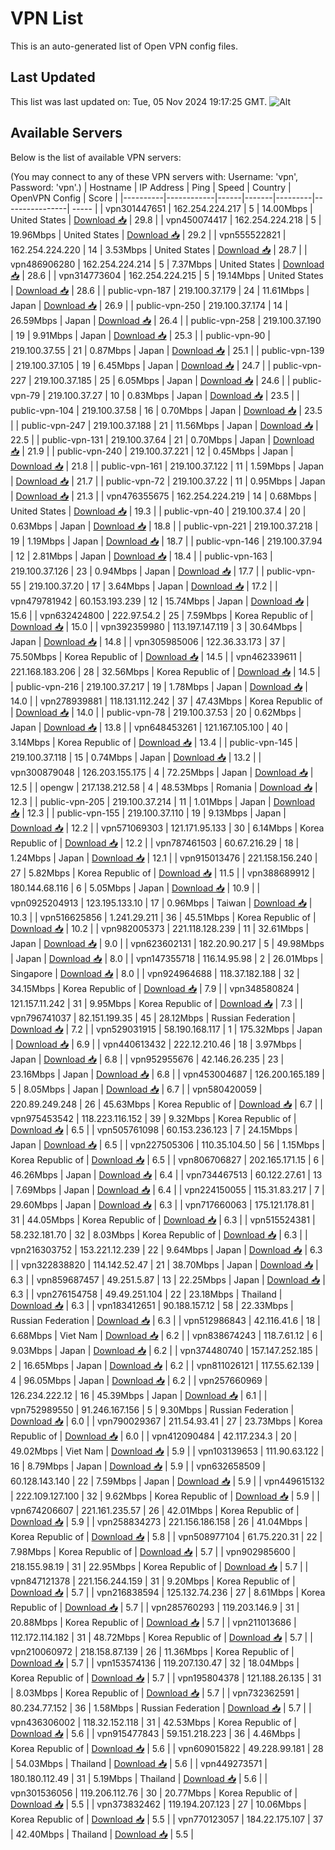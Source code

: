 # VPN List

This is an auto-generated list of Open VPN config files.

## Last Updated

This list was last updated on: Tue, 05 Nov 2024 19:17:25 GMT.
![Alt](https://repobeats.axiom.co/api/embed/186b98318ef1479477931607c1ad7d823f12451f.svg "Repobeats analytics image")

## Available Servers

Below is the list of available VPN servers:

(You may connect to any of these VPN servers with: Username: 'vpn', Password: 'vpn'.)
| Hostname | IP Address | Ping | Speed | Country | OpenVPN Config | Score |
|----------|------------|------|-------|---------|----------------| ----- |
| vpn301447651 | 162.254.224.217 | 5 | 14.00Mbps | United States | [Download 📥](./configs/server_0_US.ovpn) | 29.8 |
| vpn450074417 | 162.254.224.218 | 5 | 19.96Mbps | United States | [Download 📥](./configs/server_1_US.ovpn) | 29.2 |
| vpn555522821 | 162.254.224.220 | 14 | 3.53Mbps | United States | [Download 📥](./configs/server_2_US.ovpn) | 28.7 |
| vpn486906280 | 162.254.224.214 | 5 | 7.37Mbps | United States | [Download 📥](./configs/server_3_US.ovpn) | 28.6 |
| vpn314773604 | 162.254.224.215 | 5 | 19.14Mbps | United States | [Download 📥](./configs/server_4_US.ovpn) | 28.6 |
| public-vpn-187 | 219.100.37.179 | 24 | 11.61Mbps | Japan | [Download 📥](./configs/server_5_JP.ovpn) | 26.9 |
| public-vpn-250 | 219.100.37.174 | 14 | 26.59Mbps | Japan | [Download 📥](./configs/server_6_JP.ovpn) | 26.4 |
| public-vpn-258 | 219.100.37.190 | 19 | 9.91Mbps | Japan | [Download 📥](./configs/server_7_JP.ovpn) | 25.3 |
| public-vpn-90 | 219.100.37.55 | 21 | 0.87Mbps | Japan | [Download 📥](./configs/server_8_JP.ovpn) | 25.1 |
| public-vpn-139 | 219.100.37.105 | 19 | 6.45Mbps | Japan | [Download 📥](./configs/server_9_JP.ovpn) | 24.7 |
| public-vpn-227 | 219.100.37.185 | 25 | 6.05Mbps | Japan | [Download 📥](./configs/server_10_JP.ovpn) | 24.6 |
| public-vpn-79 | 219.100.37.27 | 10 | 0.83Mbps | Japan | [Download 📥](./configs/server_11_JP.ovpn) | 23.5 |
| public-vpn-104 | 219.100.37.58 | 16 | 0.70Mbps | Japan | [Download 📥](./configs/server_12_JP.ovpn) | 23.5 |
| public-vpn-247 | 219.100.37.188 | 21 | 11.56Mbps | Japan | [Download 📥](./configs/server_13_JP.ovpn) | 22.5 |
| public-vpn-131 | 219.100.37.64 | 21 | 0.70Mbps | Japan | [Download 📥](./configs/server_14_JP.ovpn) | 21.9 |
| public-vpn-240 | 219.100.37.221 | 12 | 0.45Mbps | Japan | [Download 📥](./configs/server_15_JP.ovpn) | 21.8 |
| public-vpn-161 | 219.100.37.122 | 11 | 1.59Mbps | Japan | [Download 📥](./configs/server_16_JP.ovpn) | 21.7 |
| public-vpn-72 | 219.100.37.22 | 11 | 0.95Mbps | Japan | [Download 📥](./configs/server_17_JP.ovpn) | 21.3 |
| vpn476355675 | 162.254.224.219 | 14 | 0.68Mbps | United States | [Download 📥](./configs/server_18_US.ovpn) | 19.3 |
| public-vpn-40 | 219.100.37.4 | 20 | 0.63Mbps | Japan | [Download 📥](./configs/server_19_JP.ovpn) | 18.8 |
| public-vpn-221 | 219.100.37.218 | 19 | 1.19Mbps | Japan | [Download 📥](./configs/server_20_JP.ovpn) | 18.7 |
| public-vpn-146 | 219.100.37.94 | 12 | 2.81Mbps | Japan | [Download 📥](./configs/server_21_JP.ovpn) | 18.4 |
| public-vpn-163 | 219.100.37.126 | 23 | 0.94Mbps | Japan | [Download 📥](./configs/server_22_JP.ovpn) | 17.7 |
| public-vpn-55 | 219.100.37.20 | 17 | 3.64Mbps | Japan | [Download 📥](./configs/server_23_JP.ovpn) | 17.2 |
| vpn479781942 | 60.153.193.239 | 12 | 15.74Mbps | Japan | [Download 📥](./configs/server_24_JP.ovpn) | 15.6 |
| vpn632424800 | 222.97.54.2 | 25 | 7.59Mbps | Korea Republic of | [Download 📥](./configs/server_25_KR.ovpn) | 15.0 |
| vpn392359980 | 113.197.147.119 | 3 | 30.64Mbps | Japan | [Download 📥](./configs/server_26_JP.ovpn) | 14.8 |
| vpn305985006 | 122.36.33.173 | 37 | 75.50Mbps | Korea Republic of | [Download 📥](./configs/server_27_KR.ovpn) | 14.5 |
| vpn462339611 | 221.168.183.206 | 28 | 32.56Mbps | Korea Republic of | [Download 📥](./configs/server_28_KR.ovpn) | 14.5 |
| public-vpn-216 | 219.100.37.217 | 19 | 1.78Mbps | Japan | [Download 📥](./configs/server_29_JP.ovpn) | 14.0 |
| vpn278939881 | 118.131.112.242 | 37 | 47.43Mbps | Korea Republic of | [Download 📥](./configs/server_30_KR.ovpn) | 14.0 |
| public-vpn-78 | 219.100.37.53 | 20 | 0.62Mbps | Japan | [Download 📥](./configs/server_31_JP.ovpn) | 13.8 |
| vpn648453261 | 121.167.105.100 | 40 | 3.14Mbps | Korea Republic of | [Download 📥](./configs/server_32_KR.ovpn) | 13.4 |
| public-vpn-145 | 219.100.37.118 | 15 | 0.74Mbps | Japan | [Download 📥](./configs/server_33_JP.ovpn) | 13.2 |
| vpn300879048 | 126.203.155.175 | 4 | 72.25Mbps | Japan | [Download 📥](./configs/server_34_JP.ovpn) | 12.5 |
| opengw | 217.138.212.58 | 4 | 48.53Mbps | Romania | [Download 📥](./configs/server_35_RO.ovpn) | 12.3 |
| public-vpn-205 | 219.100.37.214 | 11 | 1.01Mbps | Japan | [Download 📥](./configs/server_36_JP.ovpn) | 12.3 |
| public-vpn-155 | 219.100.37.110 | 19 | 9.13Mbps | Japan | [Download 📥](./configs/server_37_JP.ovpn) | 12.2 |
| vpn571069303 | 121.171.95.133 | 30 | 6.14Mbps | Korea Republic of | [Download 📥](./configs/server_38_KR.ovpn) | 12.2 |
| vpn787461503 | 60.67.216.29 | 18 | 1.24Mbps | Japan | [Download 📥](./configs/server_39_JP.ovpn) | 12.1 |
| vpn915013476 | 221.158.156.240 | 27 | 5.82Mbps | Korea Republic of | [Download 📥](./configs/server_40_KR.ovpn) | 11.5 |
| vpn388689912 | 180.144.68.116 | 6 | 5.05Mbps | Japan | [Download 📥](./configs/server_41_JP.ovpn) | 10.9 |
| vpn0925204913 | 123.195.133.10 | 17 | 0.96Mbps | Taiwan | [Download 📥](./configs/server_42_TW.ovpn) | 10.3 |
| vpn516625856 | 1.241.29.211 | 36 | 45.51Mbps | Korea Republic of | [Download 📥](./configs/server_43_KR.ovpn) | 10.2 |
| vpn982005373 | 221.118.128.239 | 11 | 32.61Mbps | Japan | [Download 📥](./configs/server_44_JP.ovpn) | 9.0 |
| vpn623602131 | 182.20.90.217 | 5 | 49.98Mbps | Japan | [Download 📥](./configs/server_45_JP.ovpn) | 8.0 |
| vpn147355718 | 116.14.95.98 | 2 | 26.01Mbps | Singapore | [Download 📥](./configs/server_46_SG.ovpn) | 8.0 |
| vpn924964688 | 118.37.182.188 | 32 | 34.15Mbps | Korea Republic of | [Download 📥](./configs/server_47_KR.ovpn) | 7.9 |
| vpn348580824 | 121.157.11.242 | 31 | 9.95Mbps | Korea Republic of | [Download 📥](./configs/server_48_KR.ovpn) | 7.3 |
| vpn796741037 | 82.151.199.35 | 45 | 28.12Mbps | Russian Federation | [Download 📥](./configs/server_49_RU.ovpn) | 7.2 |
| vpn529031915 | 58.190.168.117 | 1 | 175.32Mbps | Japan | [Download 📥](./configs/server_50_JP.ovpn) | 6.9 |
| vpn440613432 | 222.12.210.46 | 18 | 3.97Mbps | Japan | [Download 📥](./configs/server_51_JP.ovpn) | 6.8 |
| vpn952955676 | 42.146.26.235 | 23 | 23.16Mbps | Japan | [Download 📥](./configs/server_52_JP.ovpn) | 6.8 |
| vpn453004687 | 126.200.165.189 | 5 | 8.05Mbps | Japan | [Download 📥](./configs/server_53_JP.ovpn) | 6.7 |
| vpn580420059 | 220.89.249.248 | 26 | 45.63Mbps | Korea Republic of | [Download 📥](./configs/server_54_KR.ovpn) | 6.7 |
| vpn975453542 | 118.223.116.152 | 39 | 9.32Mbps | Korea Republic of | [Download 📥](./configs/server_55_KR.ovpn) | 6.5 |
| vpn505761098 | 60.153.236.123 | 7 | 24.15Mbps | Japan | [Download 📥](./configs/server_56_JP.ovpn) | 6.5 |
| vpn227505306 | 110.35.104.50 | 56 | 1.15Mbps | Korea Republic of | [Download 📥](./configs/server_57_KR.ovpn) | 6.5 |
| vpn806706827 | 202.165.171.15 | 6 | 46.26Mbps | Japan | [Download 📥](./configs/server_58_JP.ovpn) | 6.4 |
| vpn734467513 | 60.122.27.61 | 13 | 7.69Mbps | Japan | [Download 📥](./configs/server_59_JP.ovpn) | 6.4 |
| vpn224150055 | 115.31.83.217 | 7 | 29.60Mbps | Japan | [Download 📥](./configs/server_60_JP.ovpn) | 6.3 |
| vpn717660063 | 175.121.178.81 | 31 | 44.05Mbps | Korea Republic of | [Download 📥](./configs/server_61_KR.ovpn) | 6.3 |
| vpn515524381 | 58.232.181.70 | 32 | 8.03Mbps | Korea Republic of | [Download 📥](./configs/server_62_KR.ovpn) | 6.3 |
| vpn216303752 | 153.221.12.239 | 22 | 9.64Mbps | Japan | [Download 📥](./configs/server_63_JP.ovpn) | 6.3 |
| vpn322838820 | 114.142.52.47 | 21 | 38.70Mbps | Japan | [Download 📥](./configs/server_64_JP.ovpn) | 6.3 |
| vpn859687457 | 49.251.5.87 | 13 | 22.25Mbps | Japan | [Download 📥](./configs/server_65_JP.ovpn) | 6.3 |
| vpn276154758 | 49.49.251.104 | 22 | 23.18Mbps | Thailand | [Download 📥](./configs/server_66_TH.ovpn) | 6.3 |
| vpn183412651 | 90.188.157.12 | 58 | 22.33Mbps | Russian Federation | [Download 📥](./configs/server_67_RU.ovpn) | 6.3 |
| vpn512986843 | 42.116.41.6 | 18 | 6.68Mbps | Viet Nam | [Download 📥](./configs/server_68_VN.ovpn) | 6.2 |
| vpn838674243 | 118.7.61.12 | 6 | 9.03Mbps | Japan | [Download 📥](./configs/server_69_JP.ovpn) | 6.2 |
| vpn374480740 | 157.147.252.185 | 2 | 16.65Mbps | Japan | [Download 📥](./configs/server_70_JP.ovpn) | 6.2 |
| vpn811026121 | 117.55.62.139 | 4 | 96.05Mbps | Japan | [Download 📥](./configs/server_71_JP.ovpn) | 6.2 |
| vpn257660969 | 126.234.222.12 | 16 | 45.39Mbps | Japan | [Download 📥](./configs/server_72_JP.ovpn) | 6.1 |
| vpn752989550 | 91.246.167.156 | 5 | 9.30Mbps | Russian Federation | [Download 📥](./configs/server_73_RU.ovpn) | 6.0 |
| vpn790029367 | 211.54.93.41 | 27 | 23.73Mbps | Korea Republic of | [Download 📥](./configs/server_74_KR.ovpn) | 6.0 |
| vpn412090484 | 42.117.234.3 | 20 | 49.02Mbps | Viet Nam | [Download 📥](./configs/server_75_VN.ovpn) | 5.9 |
| vpn103139653 | 111.90.63.122 | 16 | 8.79Mbps | Japan | [Download 📥](./configs/server_76_JP.ovpn) | 5.9 |
| vpn632658509 | 60.128.143.140 | 22 | 7.59Mbps | Japan | [Download 📥](./configs/server_77_JP.ovpn) | 5.9 |
| vpn449615132 | 222.109.127.100 | 32 | 9.62Mbps | Korea Republic of | [Download 📥](./configs/server_78_KR.ovpn) | 5.9 |
| vpn674206607 | 221.161.235.57 | 26 | 42.01Mbps | Korea Republic of | [Download 📥](./configs/server_79_KR.ovpn) | 5.9 |
| vpn258834273 | 221.156.186.158 | 26 | 41.04Mbps | Korea Republic of | [Download 📥](./configs/server_80_KR.ovpn) | 5.8 |
| vpn508977104 | 61.75.220.31 | 22 | 7.98Mbps | Korea Republic of | [Download 📥](./configs/server_81_KR.ovpn) | 5.7 |
| vpn902985600 | 218.155.98.19 | 31 | 22.95Mbps | Korea Republic of | [Download 📥](./configs/server_82_KR.ovpn) | 5.7 |
| vpn847121378 | 221.156.244.159 | 31 | 9.20Mbps | Korea Republic of | [Download 📥](./configs/server_83_KR.ovpn) | 5.7 |
| vpn216838594 | 125.132.74.236 | 27 | 8.61Mbps | Korea Republic of | [Download 📥](./configs/server_84_KR.ovpn) | 5.7 |
| vpn285760293 | 119.203.146.9 | 31 | 20.88Mbps | Korea Republic of | [Download 📥](./configs/server_85_KR.ovpn) | 5.7 |
| vpn211013686 | 112.172.114.182 | 31 | 48.72Mbps | Korea Republic of | [Download 📥](./configs/server_86_KR.ovpn) | 5.7 |
| vpn210060972 | 218.158.87.139 | 26 | 11.36Mbps | Korea Republic of | [Download 📥](./configs/server_87_KR.ovpn) | 5.7 |
| vpn153574136 | 119.207.130.47 | 32 | 18.04Mbps | Korea Republic of | [Download 📥](./configs/server_88_KR.ovpn) | 5.7 |
| vpn195804378 | 121.188.26.135 | 31 | 8.03Mbps | Korea Republic of | [Download 📥](./configs/server_89_KR.ovpn) | 5.7 |
| vpn732362591 | 80.234.77.152 | 36 | 1.58Mbps | Russian Federation | [Download 📥](./configs/server_90_RU.ovpn) | 5.7 |
| vpn436306002 | 118.32.152.118 | 31 | 42.53Mbps | Korea Republic of | [Download 📥](./configs/server_91_KR.ovpn) | 5.6 |
| vpn915477843 | 59.151.218.223 | 36 | 4.46Mbps | Korea Republic of | [Download 📥](./configs/server_92_KR.ovpn) | 5.6 |
| vpn609015822 | 49.228.99.181 | 28 | 54.03Mbps | Thailand | [Download 📥](./configs/server_93_TH.ovpn) | 5.6 |
| vpn449273571 | 180.180.112.49 | 31 | 5.19Mbps | Thailand | [Download 📥](./configs/server_94_TH.ovpn) | 5.6 |
| vpn301536056 | 119.206.112.76 | 30 | 20.77Mbps | Korea Republic of | [Download 📥](./configs/server_95_KR.ovpn) | 5.5 |
| vpn373832462 | 119.194.207.123 | 27 | 10.06Mbps | Korea Republic of | [Download 📥](./configs/server_96_KR.ovpn) | 5.5 |
| vpn770123057 | 184.22.175.107 | 37 | 42.40Mbps | Thailand | [Download 📥](./configs/server_97_TH.ovpn) | 5.5 |
